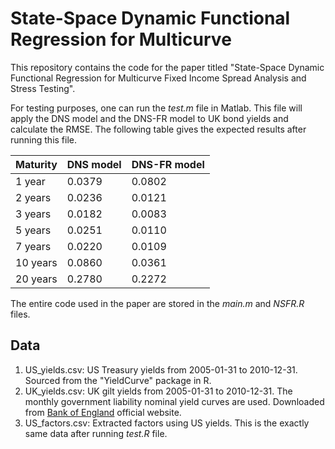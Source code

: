 # State-Space Dynamic Functional Regression for Multicurve

This repository contains the code for the paper titled "State-Space Dynamic
Functional Regression for Multicurve Fixed Income Spread Analysis and Stress Testing".

For testing purposes, one can run the *test.m* file in Matlab. This file will apply the DNS
model and the DNS-FR model to UK bond yields and calculate the RMSE. The following table
gives the expected results after running this file. 

| Maturity | DNS model | DNS-FR model |
|----------|-----------|--------------|
| 1 year   | 0.0379    | 0.0802       |
| 2 years  | 0.0236    | 0.0121       |
| 3 years  | 0.0182    | 0.0083       |
| 5 years  | 0.0251    | 0.0110       |
| 7 years  | 0.0220    | 0.0109       |
| 10 years | 0.0860    | 0.0361       |
| 20 years | 0.2780    | 0.2272       |

The entire code used in the paper are stored in the *main.m* and *NSFR.R* files. 

## Data

1. US_yields.csv: US Treasury yields from 2005-01-31 to 2010-12-31. Sourced from
   the "YieldCurve" package in R.
2. UK_yields.csv: UK gilt yields from 2005-01-31 to 2010-12-31. The monthly government
   liability nominal yield curves are used. Downloaded from
   [Bank of England](https://www.bankofengland.co.uk/statistics/yield-curves)
   official website.
3. US_factors.csv: Extracted factors using US yields. This is the exactly same data
   after running *test.R* file. 


